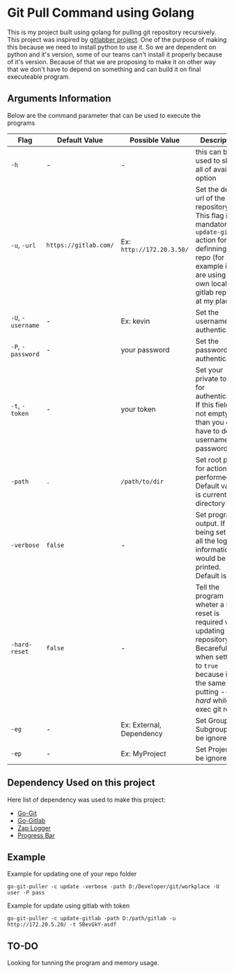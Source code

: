 # Git Pull Command using Golang

This is my project built using golang for pulling git repository recursively. 
This project was inspired by [gitlabber project](https://github.com/ezbz/gitlabber). One of the purpose of making this because we need to install python to use it.
So we are dependent on python and it's version, some of our teams can't install it properly because of it's version. Because of that we are proposing to make it on other way that we don't have to depend on something and can build it on final executeable program.

## Arguments Information

Below are the command parameter that can be used to execute the programs

| Flag          | Default Value | Possible Value | Description | Mandatory |
|---------------|---------------|----------------|-------------|-----------|
| `-h`            | -  | - | this can be used to show all of available option | No |
| `-u`, `-url`      | `https://gitlab.com/` | Ex: `http://172.20.3.50/` | Set the default url of the repository. This flag is mandatory for `update-gitlab` action for definning your repo (for example if you are using your own local gitlab repo like at my place) | Optional |
| `-U`, `-username` | - | Ex: kevin | Set the username for authentication | Yes |
| `-P`, `-password` | - | your password | Set the password for authentication | Yes |
| `-t`, `-token`    | - | your token | Set your private token for authentication. If this field's not empty than you don't have to define username and password | Yes |
| `-path`         | `.` | `/path/to/dir` | Set root path for action performed. Default value is current directory | No |
| `-verbose`      | `false` | - | Set program output. If it's being set then all the log information would be printed. Default is false | No |
| `-hard-reset`   | `false` | - | Tell the program wheter a hard reset is required when updating repository. Becarefull when setting it to `true` because it's the same as putting *--hard* while exec git reset | No |
| `-eg` | - | Ex: External, Dependency | Set Group or Subgroups to be ignored |
| `-ep` | - | Ex: MyProject | Set Project to be ignored |

## Dependency Used on this project 

Here list of dependency was used to make this project:

- [Go-Git](https://github.com/go-git/go-git)
- [Go-Gitlab](https://github.com/xanzy/go-gitlab)
- [Zap Logger](https://github.com/uber-go/zap)
- [Progress Bar](https://github.com/schollz/progressbar)

## Example 

Example for updating one of your repo folder

```
go-git-puller -c update -verbose -path D:/Developer/git/workplace -U user -P pass
```

Example for update using gitlab with token

```
go-git-puller -c update-gitlab -path D:/path/gitlab -u http://172.20.5.20/ -t 5BevGkY-asdf
```

## TO-DO

Looking for tunning the program and memory usage.